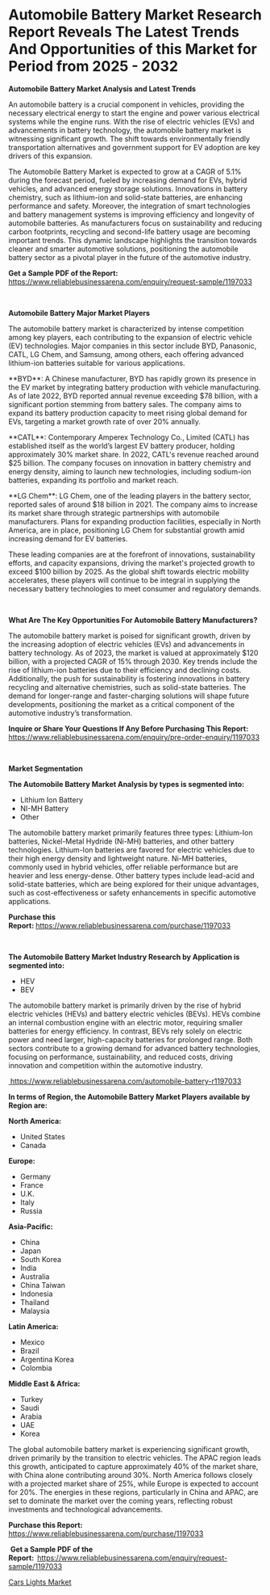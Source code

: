 <p><h1>Automobile Battery Market Research Report Reveals The Latest Trends And Opportunities of this Market for Period from 2025 - 2032</h1></p><p><strong>Automobile Battery Market Analysis and Latest Trends</strong></p>
<p><p>An automobile battery is a crucial component in vehicles, providing the necessary electrical energy to start the engine and power various electrical systems while the engine runs. With the rise of electric vehicles (EVs) and advancements in battery technology, the automobile battery market is witnessing significant growth. The shift towards environmentally friendly transportation alternatives and government support for EV adoption are key drivers of this expansion.</p><p>The Automobile Battery Market is expected to grow at a CAGR of 5.1% during the forecast period, fueled by increasing demand for EVs, hybrid vehicles, and advanced energy storage solutions. Innovations in battery chemistry, such as lithium-ion and solid-state batteries, are enhancing performance and safety. Moreover, the integration of smart technologies and battery management systems is improving efficiency and longevity of automobile batteries. As manufacturers focus on sustainability and reducing carbon footprints, recycling and second-life battery usage are becoming important trends. This dynamic landscape highlights the transition towards cleaner and smarter automotive solutions, positioning the automobile battery sector as a pivotal player in the future of the automotive industry.</p></p>
<p><strong>Get a Sample PDF of the Report:&nbsp;</strong> <a href="https://www.reliablebusinessarena.com/enquiry/request-sample/1197033?utm_campaign=2982&utm_medium=2&utm_source=Github&utm_content=ia&utm_term=30032025&utm_id=automobile-battery">https://www.reliablebusinessarena.com/enquiry/request-sample/1197033</a></p>
<p>&nbsp;</p>
<p><strong>Automobile Battery Major Market Players</strong></p>
<p><p>The automobile battery market is characterized by intense competition among key players, each contributing to the expansion of electric vehicle (EV) technologies. Major companies in this sector include BYD, Panasonic, CATL, LG Chem, and Samsung, among others, each offering advanced lithium-ion batteries suitable for various applications.</p><p>**BYD**: A Chinese manufacturer, BYD has rapidly grown its presence in the EV market by integrating battery production with vehicle manufacturing. As of late 2022, BYD reported annual revenue exceeding $78 billion, with a significant portion stemming from battery sales. The company aims to expand its battery production capacity to meet rising global demand for EVs, targeting a market growth rate of over 20% annually.</p><p>**CATL**: Contemporary Amperex Technology Co., Limited (CATL) has established itself as the world’s largest EV battery producer, holding approximately 30% market share. In 2022, CATL's revenue reached around $25 billion. The company focuses on innovation in battery chemistry and energy density, aiming to launch new technologies, including sodium-ion batteries, expanding its portfolio and market reach.</p><p>**LG Chem**: LG Chem, one of the leading players in the battery sector, reported sales of around $18 billion in 2021. The company aims to increase its market share through strategic partnerships with automobile manufacturers. Plans for expanding production facilities, especially in North America, are in place, positioning LG Chem for substantial growth amid increasing demand for EV batteries.</p><p>These leading companies are at the forefront of innovations, sustainability efforts, and capacity expansions, driving the market's projected growth to exceed $100 billion by 2025. As the global shift towards electric mobility accelerates, these players will continue to be integral in supplying the necessary battery technologies to meet consumer and regulatory demands.</p></p>
<p>&nbsp;</p>
<p><strong>What Are The Key Opportunities For Automobile Battery Manufacturers?</strong></p>
<p><p>The automobile battery market is poised for significant growth, driven by the increasing adoption of electric vehicles (EVs) and advancements in battery technology. As of 2023, the market is valued at approximately $120 billion, with a projected CAGR of 15% through 2030. Key trends include the rise of lithium-ion batteries due to their efficiency and declining costs. Additionally, the push for sustainability is fostering innovations in battery recycling and alternative chemistries, such as solid-state batteries. The demand for longer-range and faster-charging solutions will shape future developments, positioning the market as a critical component of the automotive industry’s transformation.</p></p>
<p><strong>Inquire or Share Your Questions If Any Before Purchasing This Report:</strong> <a href="https://www.reliablebusinessarena.com/enquiry/pre-order-enquiry/1197033?utm_campaign=2982&utm_medium=2&utm_source=Github&utm_content=ia&utm_term=30032025&utm_id=automobile-battery">https://www.reliablebusinessarena.com/enquiry/pre-order-enquiry/1197033</a></p>
<p>&nbsp;</p>
<p><strong>Market Segmentation</strong></p>
<p><strong>The Automobile Battery Market Analysis by types is segmented into:</strong></p>
<p><ul><li>Lithium Ion Battery</li><li>NI-MH Battery</li><li>Other</li></ul></p>
<p><p>The automobile battery market primarily features three types: Lithium-Ion batteries, Nickel-Metal Hydride (Ni-MH) batteries, and other battery technologies. Lithium-Ion batteries are favored for electric vehicles due to their high energy density and lightweight nature. Ni-MH batteries, commonly used in hybrid vehicles, offer reliable performance but are heavier and less energy-dense. Other battery types include lead-acid and solid-state batteries, which are being explored for their unique advantages, such as cost-effectiveness or safety enhancements in specific automotive applications.</p></p>
<p><strong>Purchase this Report:&nbsp;</strong><a href="https://www.reliablebusinessarena.com/purchase/1197033?utm_campaign=2982&utm_medium=2&utm_source=Github&utm_content=ia&utm_term=30032025&utm_id=automobile-battery">https://www.reliablebusinessarena.com/purchase/1197033</a></p>
<p>&nbsp;</p>
<p><strong>The Automobile Battery Market Industry Research by Application is segmented into:</strong></p>
<p><ul><li>HEV</li><li>BEV</li></ul></p>
<p><p>The automobile battery market is primarily driven by the rise of hybrid electric vehicles (HEVs) and battery electric vehicles (BEVs). HEVs combine an internal combustion engine with an electric motor, requiring smaller batteries for energy efficiency. In contrast, BEVs rely solely on electric power and need larger, high-capacity batteries for prolonged range. Both sectors contribute to a growing demand for advanced battery technologies, focusing on performance, sustainability, and reduced costs, driving innovation and competition within the automotive industry.</p></p>
<p><a href="https://www.reliablebusinessarena.com/automobile-battery-r1197033?utm_campaign=2982&utm_medium=2&utm_source=Github&utm_content=ia&utm_term=30032025&utm_id=automobile-battery">&nbsp;https://www.reliablebusinessarena.com/automobile-battery-r1197033</a></p>
<p><strong>In terms of Region, the Automobile Battery Market Players available by Region are:</strong></p>
<p>
    <p> <strong> North America: </strong>
        <ul>
            <li>United States</li>
            <li>Canada</li>
        </ul>
        </p> 
    <p> <strong> Europe: </strong>
        <ul>
            <li>Germany</li>
            <li>France</li>
            <li>U.K.</li>
            <li>Italy</li>
            <li>Russia</li>
        </ul>
        </p> 
    <p> <strong> Asia-Pacific: </strong>
        <ul>
            <li>China</li>
            <li>Japan</li>
            <li>South Korea</li>
            <li>India</li>
            <li>Australia</li>
            <li>China Taiwan</li>
            <li>Indonesia</li>
            <li>Thailand</li>
            <li>Malaysia</li>
        </ul>
        </p> 
    <p> <strong> Latin America: </strong>
        <ul>
            <li>Mexico</li>
            <li>Brazil</li>
            <li>Argentina Korea</li>
            <li>Colombia</li>
        </ul>
        </p> 
    <p> <strong> Middle East & Africa: </strong>
        <ul>
            <li>Turkey</li>
            <li>Saudi</li>
            <li>Arabia</li>
            <li>UAE</li>
            <li>Korea</li>
        </ul>
    </p>
    </p>
<p><p>The global automobile battery market is experiencing significant growth, driven primarily by the transition to electric vehicles. The APAC region leads this growth, anticipated to capture approximately 40% of the market share, with China alone contributing around 30%. North America follows closely with a projected market share of 25%, while Europe is expected to account for 20%. The energies in these regions, particularly in China and APAC, are set to dominate the market over the coming years, reflecting robust investments and technological advancements.</p></p>
<p><strong>Purchase this Report: </strong><a href="https://www.reliablebusinessarena.com/purchase/1197033?utm_campaign=2982&utm_medium=2&utm_source=Github&utm_content=ia&utm_term=30032025&utm_id=automobile-battery">https://www.reliablebusinessarena.com/purchase/1197033</a></p>
<p>&nbsp;<strong>Get a Sample PDF of the Report:&nbsp;&nbsp;</strong><a href="https://www.reliablebusinessarena.com/enquiry/request-sample/1197033?utm_campaign=2982&utm_medium=2&utm_source=Github&utm_content=ia&utm_term=30032025&utm_id=automobile-battery">https://www.reliablebusinessarena.com/enquiry/request-sample/1197033</a></p>
<p><strong></strong></p>
<p><p><a href="https://github.com/haaszgettre6/Market-Research-Report-List-1/blob/main/cars-lights-market.md?utm_campaign=2982&utm_medium=2&utm_source=Github&utm_content=ia&utm_term=30032025&utm_id=automobile-battery">Cars Lights Market</a></p></p>